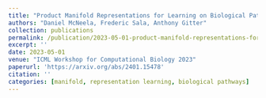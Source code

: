 ```yaml
---
title: "Product Manifold Representations for Learning on Biological Pathways"
authors: "Daniel McNeela, Frederic Sala, Anthony Gitter"
collection: publications
permalink: /publication/2023-05-01-product-manifold-representations-for-learning-on-biological-pathways
excerpt: ''
date: 2023-05-01
venue: "ICML Workshop for Computational Biology 2023"
paperurl: 'https://arxiv.org/abs/2401.15478'
citation: ''
categories: [manifold, representation learning, biological pathways]
---
```

